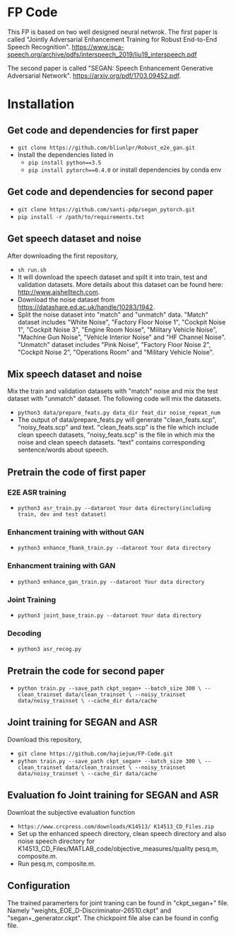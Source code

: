 FP Code
=======

This FP is based on two well designed neural netwrok. The first paper is called "Jointly Adversarial Enhancement Training for Robust End-to-End Speech Recognition". https://www.isca-speech.org/archive/pdfs/interspeech_2019/liu19_interspeech.pdf

The second paper is called "SEGAN: Speech Enhancement Generative Adversarial Network". https://arxiv.org/pdf/1703.09452.pdf.  
 
# Installation
## Get code and dependencies for first paper
- `git clone https://github.com/bliunlpr/Robust_e2e_gan.git`
- Install the dependencies listed in 
  - `pip install python==3.5`
  - `pip install pytorch==0.4.0`
or install dependencies by conda env
## Get code and dependencies for second paper
- `git clone https://github.com/santi-pdp/segan_pytorch.git`
- `pip install -r /path/to/requirements.txt`
## Get speech dataset and noise
After downloading the first repository,
- `sh run.sh`
- It will download the speech dataset and spilt it into train, test and validation datasets. More details about this dataset can be found here: http://www.aishelltech.com.
- Download the noise dataset from https://datashare.ed.ac.uk/handle/10283/1942.
- Split the noise dataset into "match" and "unmatch" data. "Match" dataset includes "White Noise", "Factory Floor Noise 1", "Cockpit Noise 1", "Cockpit Noise 3", "Engine Room Noise", "Military Vehicle Noise", "Machine Gun Noise", "Vehicle Interior Noise" and "HF Channel Noise". "Unmatch" dataset includes "Pink Noise", "Factory Floor Noise 2", "Cockpit Noise 2", "Operations Room" and "Military Vehicle Noise".
## Mix speech dataset and noise
Mix the train and validation datasets with "match" noise and mix the test dataset with "unmatch" dataset. The following code will mix the datasets.
- `python3 data/prepare_feats.py data_dir feat_dir noise_repeat_num`
- The output of data/prepare_feats.py will generate "clean_feats.scp", "noisy_feats.scp" and text. "clean_feats.scp" is the file which include clean speech datasets, 
"noisy_feats.scp" is the file in which mix the noise and clean speech datasets. "text" contains corresponding sentence/words about speech. 
## Pretrain the code of first paper
### E2E ASR training
- `python3 asr_train.py --dataroot Your data directory(including train, dev and test dataset)` 
### Enhancment training with without GAN
- `python3 enhance_fbank_train.py --dataroot Your data directory`  
### Enhancment training with GAN
- `python3 enhance_gan_train.py --dataroot Your data directory`
### Joint Training
- `python3 joint_base_train.py --dataroot Your data directory`
### Decoding
- `python3 asr_recog.py`
## Pretrain the code for second paper
- `python train.py --save_path ckpt_segan+ --batch_size 300 \
		--clean_trainset data/clean_trainset \
		--noisy_trainset data/noisy_trainset \
		--cache_dir data/cache`
## Joint training for SEGAN and ASR
Download this repository,
- `git clone https://github.com/hajiejue/FP-Code.git`
- `python train.py --save_path ckpt_segan+ --batch_size 300 \
		--clean_trainset data/clean_trainset \
		--noisy_trainset data/noisy_trainset \
		--cache_dir data/cache`
## Evaluation fo Joint training for SEGAN and ASR
Downloat the subjective evaluation function
- `https://www.crcpress.com/downloads/K14513/ K14513_CD_Files.zip`
- Set up the enhanced speech directory, clean speech directory and also noise speech directory for K14513_CD_Files/MATLAB_code/objective_measures/quality pesq.m, composite.m.
- Run pesq.m, composite.m.
## Configuration
The trained paramerters for joint traning can be found in "ckpt_segan+" file. Namely "weights_EOE_D-Discriminator-26510.ckpt" and "segan+_generator.ckpt". The chickpoint file alse can be found in config file.



